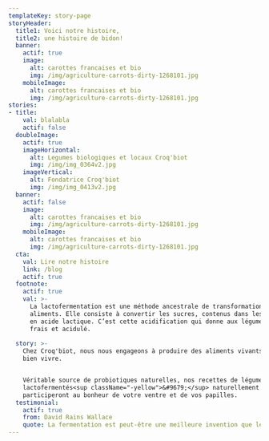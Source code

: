 ```yaml
---
templateKey: story-page
storyHeader:
  title1: Voici notre histoire,
  title2: une histoire de bidon!
  banner:
    actif: true
    image: 
      alt: carottes francaises et bio
      img: /img/agriculture-carrots-dirty-1268101.jpg
    mobileImage:
      alt: carottes francaises et bio
      img: /img/agriculture-carrots-dirty-1268101.jpg 
stories:
- title:
    val: blalabla
    actif: false
  doubleImage:
    actif: true
    imageHorizontal:
      alt: Legumes biologiques et locaux Croq'biot
      img: /img/img_0364v2.jpg
    imageVertical:
      alt: Fondatrice Croq'biot
      img: /img/img_0413v2.jpg
  banner:
    actif: false
    image: 
      alt: carottes francaises et bio
      img: /img/agriculture-carrots-dirty-1268101.jpg
    mobileImage:
      alt: carottes francaises et bio
      img: /img/agriculture-carrots-dirty-1268101.jpg 
  cta: 
    val: Lire notre histoire
    link: /blog
    actif: true
  footnote:
    actif: true
    val: >-
      La lactofermentation est une méthode ancestrale de transformation des
      aliments. Elle consiste à convertir les sucres, contenus dans les légumes,
      en acide lactique. C’est cette acidification qui donne aux légumes un goût
      frais et acidulé.
    
  story: >-
    Chez Croq'biot, nous nous engageons à produire des aliments vivants pour
    bien vivre. 


    Véritable source de probiotiques naturelles, nos recettes de légumes
    lactofermentés<sup className="-yellow">&#9679;</sup> naturellement
    participeront au bonheur de votre ventre et de vos papilles.
  testimonial:
    actif: true
    from: David Rains Wallace
    quote: La fermentation est peut-être une meilleure invention que le feu.
---
```


